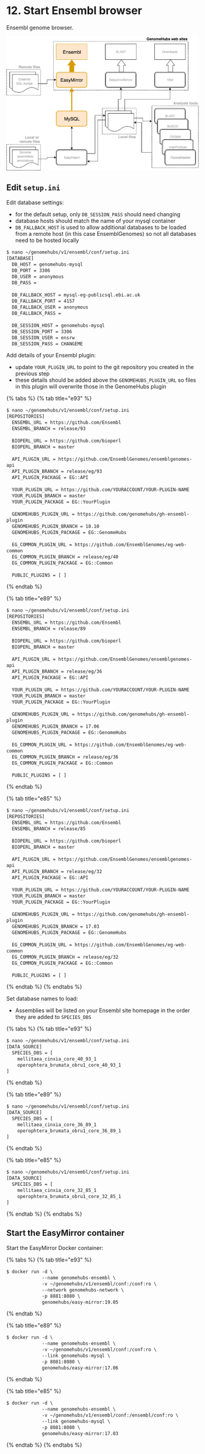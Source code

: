 # 12. Start Ensembl browser

Ensembl genome browser.

![](../.gitbook/assets/GenomeHubs%20Ensembl.png)

## Edit `setup.ini`

Edit database settings:

* for the default setup, only `DB_SESSION_PASS` should need changing
* database hosts should match the name of your mysql container
* `DB_FALLBACK_HOST` is used to allow additional databases to be loaded from a remote host \(in this case EnsemblGenomes\) so not all databases need to be hosted locally

```text
$ nano ~/genomehubs/v1/ensembl/conf/setup.ini
[DATABASE]
  DB_HOST = genomehubs-mysql
  DB_PORT = 3306
  DB_USER = anonymous
  DB_PASS =

  DB_FALLBACK_HOST = mysql-eg-publicsql.ebi.ac.uk
  DB_FALLBACK_PORT = 4157
  DB_FALLBACK_USER = anonymous
  DB_FALLBACK_PASS =

  DB_SESSION_HOST = genomehubs-mysql
  DB_SESSION_PORT = 3306
  DB_SESSION_USER = ensrw
  DB_SESSION_PASS = CHANGEME
```

Add details of your Ensembl plugin:

* update `YOUR_PLUGIN_URL` to point to the git repository you created in  the previous step
* these details should be added above the `GENOMEHUBS_PLUGIN_URL` so files in this plugin will overwrite those in the GenomeHubs plugin

{% tabs %}
{% tab title="e93" %}
```text
$ nano ~/genomehubs/v1/ensembl/conf/setup.ini
[REPOSITORIES]
  ENSEMBL_URL = https://github.com/Ensembl
  ENSEMBL_BRANCH = release/93

  BIOPERL_URL = https://github.com/bioperl
  BIOPERL_BRANCH = master

  API_PLUGIN_URL = https://github.com/EnsemblGenomes/ensemblgenomes-api
  API_PLUGIN_BRANCH = release/eg/93
  API_PLUGIN_PACKAGE = EG::API

  YOUR_PLUGIN_URL = https://github.com/YOURACCOUNT/YOUR-PLUGIN-NAME
  YOUR_PLUGIN_BRANCH = master
  YOUR_PLUGIN_PACKAGE = EG::YourPlugin

  GENOMEHUBS_PLUGIN_URL = https://github.com/genomehubs/gh-ensembl-plugin
  GENOMEHUBS_PLUGIN_BRANCH = 18.10
  GENOMEHUBS_PLUGIN_PACKAGE = EG::GenomeHubs

  EG_COMMON_PLUGIN_URL = https://github.com/EnsemblGenomes/eg-web-common
  EG_COMMON_PLUGIN_BRANCH = release/eg/40
  EG_COMMON_PLUGIN_PACKAGE = EG::Common

  PUBLIC_PLUGINS = [ ]
```
{% endtab %}

{% tab title="e89" %}
```text
$ nano ~/genomehubs/v1/ensembl/conf/setup.ini
[REPOSITORIES]
  ENSEMBL_URL = https://github.com/Ensembl
  ENSEMBL_BRANCH = release/89

  BIOPERL_URL = https://github.com/bioperl
  BIOPERL_BRANCH = master

  API_PLUGIN_URL = https://github.com/EnsemblGenomes/ensemblgenomes-api
  API_PLUGIN_BRANCH = release/eg/36
  API_PLUGIN_PACKAGE = EG::API

  YOUR_PLUGIN_URL = https://github.com/YOURACCOUNT/YOUR-PLUGIN-NAME
  YOUR_PLUGIN_BRANCH = master
  YOUR_PLUGIN_PACKAGE = EG::YourPlugin

  GENOMEHUBS_PLUGIN_URL = https://github.com/genomehubs/gh-ensembl-plugin
  GENOMEHUBS_PLUGIN_BRANCH = 17.06
  GENOMEHUBS_PLUGIN_PACKAGE = EG::GenomeHubs

  EG_COMMON_PLUGIN_URL = https://github.com/EnsemblGenomes/eg-web-common
  EG_COMMON_PLUGIN_BRANCH = release/eg/36
  EG_COMMON_PLUGIN_PACKAGE = EG::Common

  PUBLIC_PLUGINS = [ ]
```
{% endtab %}

{% tab title="e85" %}
```text
$ nano ~/genomehubs/v1/ensembl/conf/setup.ini
[REPOSITORIES]
  ENSEMBL_URL = https://github.com/Ensembl
  ENSEMBL_BRANCH = release/85

  BIOPERL_URL = https://github.com/bioperl
  BIOPERL_BRANCH = master

  API_PLUGIN_URL = https://github.com/EnsemblGenomes/ensemblgenomes-api
  API_PLUGIN_BRANCH = release/eg/32
  API_PLUGIN_PACKAGE = EG::API

  YOUR_PLUGIN_URL = https://github.com/YOURACCOUNT/YOUR-PLUGIN-NAME
  YOUR_PLUGIN_BRANCH = master
  YOUR_PLUGIN_PACKAGE = EG::YourPlugin

  GENOMEHUBS_PLUGIN_URL = https://github.com/genomehubs/gh-ensembl-plugin
  GENOMEHUBS_PLUGIN_BRANCH = 17.03
  GENOMEHUBS_PLUGIN_PACKAGE = EG::GenomeHubs

  EG_COMMON_PLUGIN_URL = https://github.com/EnsemblGenomes/eg-web-common
  EG_COMMON_PLUGIN_BRANCH = release/eg/32
  EG_COMMON_PLUGIN_PACKAGE = EG::Common

  PUBLIC_PLUGINS = [ ]
```
{% endtab %}
{% endtabs %}

Set database names to load:

* Assemblies will be listed on your Ensembl site homepage in the order they are added to `SPECIES_DBS`

{% tabs %}
{% tab title="e93" %}
```text
$ nano ~/genomehubs/v1/ensembl/conf/setup.ini
[DATA_SOURCE]
  SPECIES_DBS = [ 
    mellitaea_cinxia_core_40_93_1
    operophtera_brumata_obru1_core_40_93_1
]
```
{% endtab %}

{% tab title="e89" %}
```text
$ nano ~/genomehubs/v1/ensembl/conf/setup.ini
[DATA_SOURCE]
  SPECIES_DBS = [ 
    mellitaea_cinxia_core_36_89_1
    operophtera_brumata_obru1_core_36_89_1
]
```
{% endtab %}

{% tab title="e85" %}
```text
$ nano ~/genomehubs/v1/ensembl/conf/setup.ini
[DATA_SOURCE]
  SPECIES_DBS = [ 
    mellitaea_cinxia_core_32_85_1
    operophtera_brumata_obru1_core_32_85_1
]
```
{% endtab %}
{% endtabs %}

## Start the EasyMirror container

Start the EasyMirror Docker container:

{% tabs %}
{% tab title="e93" %}
```text
$ docker run -d \
             --name genomehubs-ensembl \
             -v ~/genomehubs/v1/ensembl/conf:/conf:ro \
             --network genomehubs-network \
             -p 8881:8080 \
             genomehubs/easy-mirror:19.05
```
{% endtab %}

{% tab title="e89" %}
```text
$ docker run -d \
             --name genomehubs-ensembl \
             -v ~/genomehubs/v1/ensembl/conf:/conf:ro \
             --link genomehubs-mysql \
             -p 8081:8080 \
             genomehubs/easy-mirror:17.06
```
{% endtab %}

{% tab title="e85" %}
```text
$ docker run -d \
             --name genomehubs-ensembl \
             -v ~/genomehubs/v1/ensembl/conf:/ensembl/conf:ro \
             --link genomehubs-mysql \
             -p 8081:8080 \
             genomehubs/easy-mirror:17.03
```
{% endtab %}
{% endtabs %}

